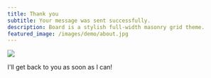 ```yaml
---
title: Thank you
subtitle: Your message was sent successfully.
description: Board is a stylish full-width masonry grid theme.
featured_image: /images/demo/about.jpg
---
```


![](https://66.media.tumblr.com/tumblr_lprkgdh9Pp1qdfdg1o1_500.gif)

I'll get back to you as soon as I can!